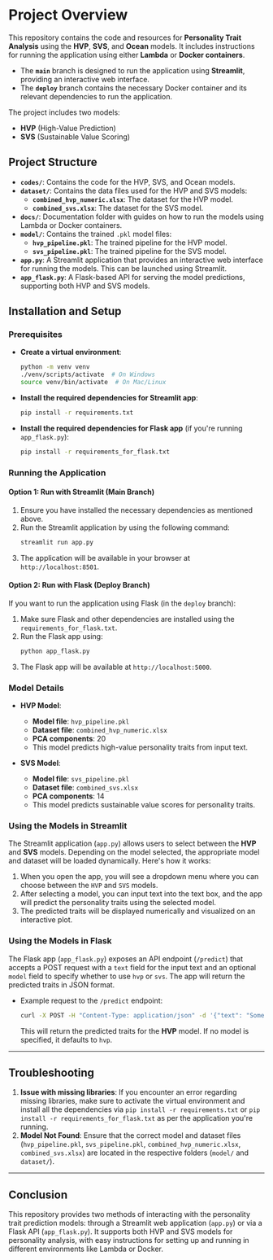 # Project Overview

This repository contains the code and resources for **Personality Trait Analysis** using the **HVP**, **SVS**, and **Ocean** models. It includes instructions for running the application using either **Lambda** or **Docker containers**. 

- The **`main`** branch is designed to run the application using **Streamlit**, providing an interactive web interface.
- The **`deploy`** branch contains the necessary Docker container and its relevant dependencies to run the application.

The project includes two models:
- **HVP** (High-Value Prediction)
- **SVS** (Sustainable Value Scoring)

## Project Structure

- **`codes/`**: Contains the code for the HVP, SVS, and Ocean models.
- **`dataset/`**: Contains the data files used for the HVP and SVS models:
  - **`combined_hvp_numeric.xlsx`**: The dataset for the HVP model.
  - **`combined_svs.xlsx`**: The dataset for the SVS model.
- **`docs/`**: Documentation folder with guides on how to run the models using Lambda or Docker containers.
- **`model/`**: Contains the trained `.pkl` model files:
  - **`hvp_pipeline.pkl`**: The trained pipeline for the HVP model.
  - **`svs_pipeline.pkl`**: The trained pipeline for the SVS model.
- **`app.py`**: A Streamlit application that provides an interactive web interface for running the models. This can be launched using Streamlit.
- **`app_flask.py`**: A Flask-based API for serving the model predictions, supporting both HVP and SVS models.
  
## Installation and Setup

### Prerequisites

- **Create a virtual environment**:
   ```bash
   python -m venv venv
   ./venv/scripts/activate  # On Windows
   source venv/bin/activate  # On Mac/Linux
   ```

- **Install the required dependencies for Streamlit app**:
   ```bash
   pip install -r requirements.txt
   ```

- **Install the required dependencies for Flask app** (if you're running `app_flask.py`):
   ```bash
   pip install -r requirements_for_flask.txt
   ```

### Running the Application

#### Option 1: Run with Streamlit (Main Branch)

1. Ensure you have installed the necessary dependencies as mentioned above.
2. Run the Streamlit application by using the following command:
   ```bash
   streamlit run app.py
   ```
3. The application will be available in your browser at `http://localhost:8501`.

#### Option 2: Run with Flask (Deploy Branch)

If you want to run the application using Flask (in the `deploy` branch):
1. Make sure Flask and other dependencies are installed using the `requirements_for_flask.txt`.
2. Run the Flask app using:
   ```bash
   python app_flask.py
   ```
3. The Flask app will be available at `http://localhost:5000`.

### Model Details

- **HVP Model**:
  - **Model file**: `hvp_pipeline.pkl`
  - **Dataset file**: `combined_hvp_numeric.xlsx`
  - **PCA components**: 20
  - This model predicts high-value personality traits from input text.
  
- **SVS Model**:
  - **Model file**: `svs_pipeline.pkl`
  - **Dataset file**: `combined_svs.xlsx`
  - **PCA components**: 14
  - This model predicts sustainable value scores for personality traits.

### Using the Models in Streamlit

The Streamlit application (`app.py`) allows users to select between the **HVP** and **SVS** models. Depending on the model selected, the appropriate model and dataset will be loaded dynamically. Here's how it works:

1. When you open the app, you will see a dropdown menu where you can choose between the `HVP` and `SVS` models.
2. After selecting a model, you can input text into the text box, and the app will predict the personality traits using the selected model.
3. The predicted traits will be displayed numerically and visualized on an interactive plot.

### Using the Models in Flask

The Flask app (`app_flask.py`) exposes an API endpoint (`/predict`) that accepts a POST request with a `text` field for the input text and an optional `model` field to specify whether to use `hvp` or `svs`. The app will return the predicted traits in JSON format.

- Example request to the `/predict` endpoint:
  ```bash
  curl -X POST -H "Content-Type: application/json" -d '{"text": "Some input text", "model": "hvp"}' http://localhost:5000/predict
  ```
  This will return the predicted traits for the **HVP** model. If no model is specified, it defaults to `hvp`.

---

## Troubleshooting

1. **Issue with missing libraries**: If you encounter an error regarding missing libraries, make sure to activate the virtual environment and install all the dependencies via `pip install -r requirements.txt` or `pip install -r requirements_for_flask.txt` as per the application you're running.
2. **Model Not Found**: Ensure that the correct model and dataset files (`hvp_pipeline.pkl`, `svs_pipeline.pkl`, `combined_hvp_numeric.xlsx`, `combined_svs.xlsx`) are located in the respective folders (`model/` and `dataset/`).

---

## Conclusion

This repository provides two methods of interacting with the personality trait prediction models: through a Streamlit web application (`app.py`) or via a Flask API (`app_flask.py`). It supports both HVP and SVS models for personality analysis, with easy instructions for setting up and running in different environments like Lambda or Docker.
